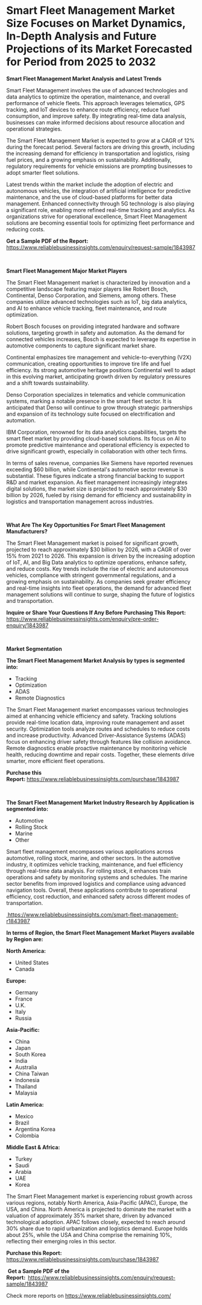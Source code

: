 <p><h1>Smart Fleet Management Market Size Focuses on Market Dynamics, In-Depth Analysis and Future Projections of its Market Forecasted for Period from 2025 to 2032</h1></p><p><strong>Smart Fleet Management Market Analysis and Latest Trends</strong></p>
<p><p>Smart Fleet Management involves the use of advanced technologies and data analytics to optimize the operation, maintenance, and overall performance of vehicle fleets. This approach leverages telematics, GPS tracking, and IoT devices to enhance route efficiency, reduce fuel consumption, and improve safety. By integrating real-time data analysis, businesses can make informed decisions about resource allocation and operational strategies.</p><p>The Smart Fleet Management Market is expected to grow at a CAGR of 12% during the forecast period. Several factors are driving this growth, including the increasing demand for efficiency in transportation and logistics, rising fuel prices, and a growing emphasis on sustainability. Additionally, regulatory requirements for vehicle emissions are prompting businesses to adopt smarter fleet solutions. </p><p>Latest trends within the market include the adoption of electric and autonomous vehicles, the integration of artificial intelligence for predictive maintenance, and the use of cloud-based platforms for better data management. Enhanced connectivity through 5G technology is also playing a significant role, enabling more refined real-time tracking and analytics. As organizations strive for operational excellence, Smart Fleet Management solutions are becoming essential tools for optimizing fleet performance and reducing costs.</p></p>
<p><strong>Get a Sample PDF of the Report:&nbsp;</strong> <a href="https://www.reliablebusinessinsights.com/enquiry/request-sample/1843987?utm_campaign=2960&utm_medium=2&utm_source=Github&utm_content=ia&utm_term=30032025&utm_id=smart-fleet-management">https://www.reliablebusinessinsights.com/enquiry/request-sample/1843987</a></p>
<p>&nbsp;</p>
<p><strong>Smart Fleet Management Major Market Players</strong></p>
<p><p>The Smart Fleet Management market is characterized by innovation and a competitive landscape featuring major players like Robert Bosch, Continental, Denso Corporation, and Siemens, among others. These companies utilize advanced technologies such as IoT, big data analytics, and AI to enhance vehicle tracking, fleet maintenance, and route optimization.</p><p>Robert Bosch focuses on providing integrated hardware and software solutions, targeting growth in safety and automation. As the demand for connected vehicles increases, Bosch is expected to leverage its expertise in automotive components to capture significant market share. </p><p>Continental emphasizes tire management and vehicle-to-everything (V2X) communication, creating opportunities to improve tire life and fuel efficiency. Its strong automotive heritage positions Continental well to adapt in this evolving market, anticipating growth driven by regulatory pressures and a shift towards sustainability.</p><p>Denso Corporation specializes in telematics and vehicle communication systems, marking a notable presence in the smart fleet sector. It is anticipated that Denso will continue to grow through strategic partnerships and expansion of its technology suite focused on electrification and automation.</p><p>IBM Corporation, renowned for its data analytics capabilities, targets the smart fleet market by providing cloud-based solutions. Its focus on AI to promote predictive maintenance and operational efficiency is expected to drive significant growth, especially in collaboration with other tech firms.</p><p>In terms of sales revenue, companies like Siemens have reported revenues exceeding $60 billion, while Continental's automotive sector revenue is substantial. These figures indicate a strong financial backing to support R&D and market expansion. As fleet management increasingly integrates digital solutions, the market size is projected to reach approximately $30 billion by 2026, fueled by rising demand for efficiency and sustainability in logistics and transportation management across industries.</p></p>
<p>&nbsp;</p>
<p><strong>What Are The Key Opportunities For Smart Fleet Management Manufacturers?</strong></p>
<p><p>The Smart Fleet Management market is poised for significant growth, projected to reach approximately $30 billion by 2026, with a CAGR of over 15% from 2021 to 2026. This expansion is driven by the increasing adoption of IoT, AI, and Big Data analytics to optimize operations, enhance safety, and reduce costs. Key trends include the rise of electric and autonomous vehicles, compliance with stringent governmental regulations, and a growing emphasis on sustainability. As companies seek greater efficiency and real-time insights into fleet operations, the demand for advanced fleet management solutions will continue to surge, shaping the future of logistics and transportation.</p></p>
<p><strong>Inquire or Share Your Questions If Any Before Purchasing This Report:</strong> <a href="https://www.reliablebusinessinsights.com/enquiry/pre-order-enquiry/1843987?utm_campaign=2960&utm_medium=2&utm_source=Github&utm_content=ia&utm_term=30032025&utm_id=smart-fleet-management">https://www.reliablebusinessinsights.com/enquiry/pre-order-enquiry/1843987</a></p>
<p>&nbsp;</p>
<p><strong>Market Segmentation</strong></p>
<p><strong>The Smart Fleet Management Market Analysis by types is segmented into:</strong></p>
<p><ul><li>Tracking</li><li>Optimization</li><li>ADAS</li><li>Remote Diagnostics</li></ul></p>
<p><p>The Smart Fleet Management market encompasses various technologies aimed at enhancing vehicle efficiency and safety. Tracking solutions provide real-time location data, improving route management and asset security. Optimization tools analyze routes and schedules to reduce costs and increase productivity. Advanced Driver-Assistance Systems (ADAS) focus on enhancing driver safety through features like collision avoidance. Remote diagnostics enable proactive maintenance by monitoring vehicle health, reducing downtime and repair costs. Together, these elements drive smarter, more efficient fleet operations.</p></p>
<p><strong>Purchase this Report:&nbsp;</strong><a href="https://www.reliablebusinessinsights.com/purchase/1843987?utm_campaign=2960&utm_medium=2&utm_source=Github&utm_content=ia&utm_term=30032025&utm_id=smart-fleet-management">https://www.reliablebusinessinsights.com/purchase/1843987</a></p>
<p>&nbsp;</p>
<p><strong>The Smart Fleet Management Market Industry Research by Application is segmented into:</strong></p>
<p><ul><li>Automotive</li><li>Rolling Stock</li><li>Marine</li><li>Other</li></ul></p>
<p><p>Smart fleet management encompasses various applications across automotive, rolling stock, marine, and other sectors. In the automotive industry, it optimizes vehicle tracking, maintenance, and fuel efficiency through real-time data analysis. For rolling stock, it enhances train operations and safety by monitoring systems and schedules. The marine sector benefits from improved logistics and compliance using advanced navigation tools. Overall, these applications contribute to operational efficiency, cost reduction, and enhanced safety across different modes of transportation.</p></p>
<p><a href="https://www.reliablebusinessinsights.com/smart-fleet-management-r1843987?utm_campaign=2960&utm_medium=2&utm_source=Github&utm_content=ia&utm_term=30032025&utm_id=smart-fleet-management">&nbsp;https://www.reliablebusinessinsights.com/smart-fleet-management-r1843987</a></p>
<p><strong>In terms of Region, the Smart Fleet Management Market Players available by Region are:</strong></p>
<p>
    <p> <strong> North America: </strong>
        <ul>
            <li>United States</li>
            <li>Canada</li>
        </ul>
        </p> 
    <p> <strong> Europe: </strong>
        <ul>
            <li>Germany</li>
            <li>France</li>
            <li>U.K.</li>
            <li>Italy</li>
            <li>Russia</li>
        </ul>
        </p> 
    <p> <strong> Asia-Pacific: </strong>
        <ul>
            <li>China</li>
            <li>Japan</li>
            <li>South Korea</li>
            <li>India</li>
            <li>Australia</li>
            <li>China Taiwan</li>
            <li>Indonesia</li>
            <li>Thailand</li>
            <li>Malaysia</li>
        </ul>
        </p> 
    <p> <strong> Latin America: </strong>
        <ul>
            <li>Mexico</li>
            <li>Brazil</li>
            <li>Argentina Korea</li>
            <li>Colombia</li>
        </ul>
        </p> 
    <p> <strong> Middle East & Africa: </strong>
        <ul>
            <li>Turkey</li>
            <li>Saudi</li>
            <li>Arabia</li>
            <li>UAE</li>
            <li>Korea</li>
        </ul>
    </p>
    </p>
<p><p>The Smart Fleet Management market is experiencing robust growth across various regions, notably North America, Asia-Pacific (APAC), Europe, the USA, and China. North America is projected to dominate the market with a valuation of approximately 35% market share, driven by advanced technological adoption. APAC follows closely, expected to reach around 30% share due to rapid urbanization and logistics demand. Europe holds about 25%, while the USA and China comprise the remaining 10%, reflecting their emerging roles in this sector.</p></p>
<p><strong>Purchase this Report: </strong><a href="https://www.reliablebusinessinsights.com/purchase/1843987?utm_campaign=2960&utm_medium=2&utm_source=Github&utm_content=ia&utm_term=30032025&utm_id=smart-fleet-management">https://www.reliablebusinessinsights.com/purchase/1843987</a></p>
<p>&nbsp;<strong>Get a Sample PDF of the Report:&nbsp;&nbsp;</strong><a href="https://www.reliablebusinessinsights.com/enquiry/request-sample/1843987?utm_campaign=2960&utm_medium=2&utm_source=Github&utm_content=ia&utm_term=30032025&utm_id=smart-fleet-management">https://www.reliablebusinessinsights.com/enquiry/request-sample/1843987</a></p>
<p><strong></strong></p>
<p>Check more reports on <a href="https://www.reliablebusinessinsights.com/?utm_campaign=2960&utm_medium=2&utm_source=Github&utm_content=ia&utm_term=30032025&utm_id=smart-fleet-management">https://www.reliablebusinessinsights.com/</a></p>